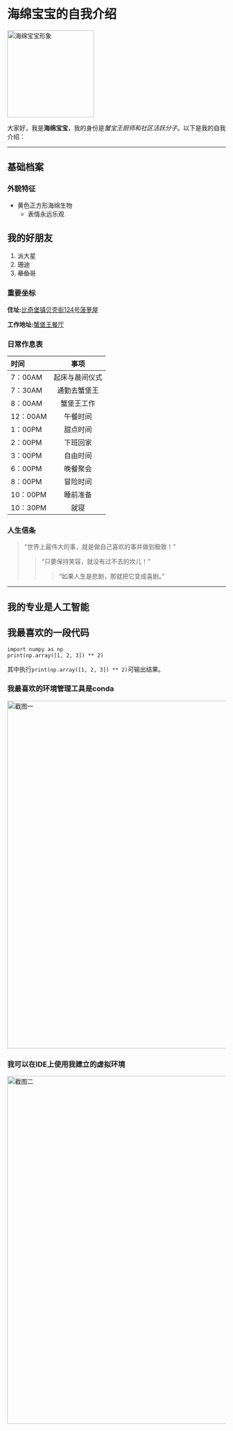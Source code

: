 # 海绵宝宝的自我介绍

<img src="photo/海绵宝宝.png" alt="海绵宝宝形象" width = "200" height = "图片长度" />

大家好，我是**海绵宝宝**，我的身份是*蟹宝王厨师和社区活跃分子*。以下是我的自我介绍：

---

## 基础档案

### 外貌特征
 - 黄色正方形海绵生物
    + 表情永远乐观

## 我的好朋友
1. 派大星
2. 珊迪
3. ~~章鱼哥~~

### 重要坐标
**住址:**[比奇堡镇贝壳街124号菠萝屋](https://baike.baidu.com/item/比奇堡/8275168)

**工作地址:**[蟹堡王餐厅](https://baike.baidu.com/item/蟹堡王/8043124)

### 日常作息表
| 时间      |   事项    |
|:--------|:-------:|
| 7：00AM  | 起床与晨间仪式 |
| 7：30AM  | 通勤去蟹堡王  |
| 8：00AM  |  蟹堡王工作  |
| 12：00AM |  午餐时间   |
| 1：00PM  |  甜点时间   |
| 2：00PM  |  下班回家   |
| 3：00PM  |  自由时间   |
| 6：00PM  |  晚餐聚会   |
| 8：00PM  |  冒险时间   |
| 10：00PM |  睡前准备   |
| 10：30PM |   就寝    |


### 人生信条
> “世界上最伟大的事，就是做自己喜欢的事并做到极致！”
>> “只要保持笑容，就没有过不去的坎儿！”
>>> “如果人生是悲剧，那就把它变成喜剧。”

---

## 我的专业是人工智能

## 我最喜欢的一段代码
   ```
import numpy as np
print(np.array([1, 2, 3]) ** 2)
   ```
其中执行``print(np.array([1, 2, 3]) ** 2)``可输出结果。

### 我最喜欢的环境管理工具是conda
<img src="photo/截图一.png" alt="截图一" width = "800" height = "图片长度" />

### 我可以在IDE上使用我建立的虚拟环境
<img src="photo/截图二.png" alt="截图二" width = "800" height = "图片长度" />
